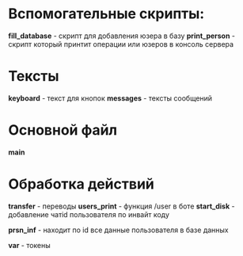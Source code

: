 Вспомогательные скрипты:
=====================
**fill_database** - скрипт для добавления юзера в базу
**print_person** - скрипт который принтит операции или юзеров в консоль сервера

Тексты
=====================
**keyboard** - текст для кнопок
**messages** - тексты сообщений

Основной файл
=====================
**main**

Обработка действий
=====================
**transfer** - переводы
**users_print** - функция /user в боте
**start_disk** - добавление чатid пользователя по инвайт коду

**prsn_inf** - находит по id все данные пользователя в базе данных

**var** -  токены
